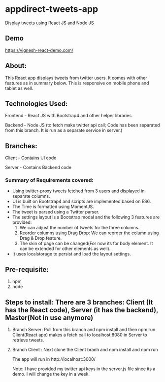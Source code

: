 # appdirect-tweets-app

Display tweets using React JS and Node JS

## Demo
https://vignesh-react-demo.com/

## About:

This React app displays tweets from twitter users. It comes with other features as in summary below. This is responsive on mobile phone and tablet as well.

## Technologies Used:

Frontend - React JS with Bootstrap4 and other helper libraries

Backend - Node JS (to fetch make twitter api call; Code has been separated from this branch. It is run as a separate service in server.) 

## Branches:

Client - Contains UI code

Server - Contains Backend code

### Summary of Requirements covered:

- Using twitter-proxy tweets fetched from 3 users and displayed in separate columns.
- UI is built on Bootstrap4 and scripts are implemented based on ES6.
- The Time is formatted using MomentJS.
- The tweet is parsed using a Twitter parser.
- The settings layout is a Bootstrap modal and the following 3 features are provided:
  1.  We can adjust the number of tweets for the three columns.
  2.  Reorder columns using Drag Drop: We can reorder the column using Drag & Drop feature.
  3.  The skin of page can be changed(For now its for body element. It can be extended for other elements as well).
- It uses localstorage to persist and load the layout settings.

## Pre-requisite:

1.  npm
2.  node

## Steps to install: There are 3 branches: Client (It has the React code), Server (it has the backend), Master(Not in use anymore)

1. Branch Server: Pull from this branch and npm install and then npm run.
Client(React app) makes a fetch call to localhost:8080 in Server to retrieve tweets.

2.  Branch Client : Next clone the Client branh and npm install and npm run

    The app will run in http://localhost:3000/

    Note: I have provided my twitter api keys in the server.js file since its a demo. I will change the key in a week.

